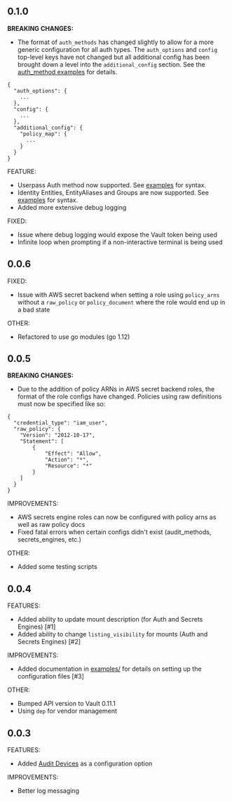 ## 0.1.0

**BREAKING CHANGES:**
* The format of `auth_methods` has changed slightly to allow for a more generic configuration for all auth types.  The  `auth_options` and `config` top-level keys have not changed but all additional config has been brought down a level into the `additional_config` section. See the [auth_method examples](examples/auth_method) for details.

```
{
  "auth_options": {
    ...
  },
  "config": {
    ...
  },
  "additional_config": {
    "policy_map": {
      ...
    }
  }
}
```

FEATURE:
* Userpass Auth method now supported. See [examples](examples/) for syntax.
* Identity Entities, EntityAliases and Groups are now supported.  See [examples](examples/) for syntax.
* Added more extensive debug logging

FIXED:
* Issue where debug logging would expose the Vault token being used
* Infinite loop when prompting if a non-interactive terminal is being used

## 0.0.6

FIXED:
* Issue with AWS secret backend when setting a role using `policy_arns` without a `raw_policy` or `policy_document` where the role would end up in a bad state

OTHER:
* Refactored to use go modules (go 1.12)

## 0.0.5

**BREAKING CHANGES:**
* Due to the addition of policy ARNs in AWS secret backend roles, the format of the role configs have changed.  Policies using raw definitions must now be specified like so:

```
{
  "credential_type": "iam_user",
  "raw_policy": {
    "Version": "2012-10-17",
    "Statement": [
        {
            "Effect": "Allow",
            "Action": "*",
            "Resource": "*"
        }
    ]
  }
}
```

IMPROVEMENTS:
* AWS secrets engine roles can now be configured with policy arns as well as raw policy docs
* Fixed fatal errors when certain configs didn't exist (audit_methods, secrets_engines, etc.)

OTHER:
* Added some testing scripts

## 0.0.4

FEATURES:

* Added ability to update mount description (for Auth and Secrets Engines) [#1]
* Added ability to change `listing_visibility` for mounts (Auth and Secrets Engines) [#2]

IMPROVEMENTS:

* Added documentation in [examples/](examples/) for details on setting up the configuration files [#3]

OTHER:

* Bumped API version to Vault 0.11.1
* Using `dep` for vendor management

## 0.0.3

FEATURES:

 * Added [Audit Devices](https://www.vaultproject.io/docs/audit/index.html) as a configuration option

IMPROVEMENTS:

* Better log messaging
